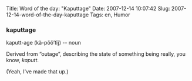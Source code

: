 Title: Word of the day: "Kaputtage"
Date: 2007-12-14 10:07:42
Slug: 2007-12-14-word-of-the-day-kaputtage
Tags: en, Humor


### kaputtage

kaputt-age (kä-pŏŏ’tĭj) -- noun

Derived from “outage”, describing the state of something being really, you
know, _kaputt_.

(Yeah, I've made that up.)
